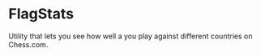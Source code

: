 # FlagStats
Utility that lets you see how well a you play against different countries on Chess.com.
